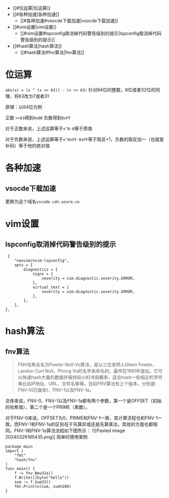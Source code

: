 - [[#位运算|位运算]]
- [[#各种加速|各种加速]]
	- [[#各种加速#vsocde下载加速|vsocde下载加速]]
- [[#vim设置|vim设置]]
	- [[#vim设置#lspconfig取消掉代码警告级别的提示|lspconfig取消掉代码警告级别的提示]]
- [[#hash算法|hash算法]]
	- [[#hash算法#fnv算法|fnv算法]]


# 位运算

`abs(x) = (x ^ (x >> 63)) - (x >> 63)` 针对64位的整数，8位或者32位的同理，将63改为7或者31

原理：以64位为例

正数 `>>63`得到`0x00` 负数得到`0xFF`

对于正数来说，上述运算等于`x^0-0`等于原值

对于负数来说，上述运算等于`x^0xFF-0xFF`等于取反+1，负数的取反加一（也就是补码）等于他的绝对值

# 各种加速

## vsocde下载加速

更换为这个域名`vscode.cdn.azure.cn`

# vim设置
## lspconfig取消掉代码警告级别的提示
```
 {
    "neovim/nvim-lspconfig",
    opts = {
        diagnostics = {
            signs = {
                severity = vim.diagnostic.severity.ERROR,
            },
            virtual_text = {
                severity = vim.diagnostic.severity.ERROR,
            },
        },
    },
},
```

# hash算法
## fnv算法

> FNV哈希全名为Fowler-Noll-Vo算法，是以三位发明人Glenn Fowler，Landon Curt Noll，Phong Vo的名字来命名的，最早在1991年提出。它可以快速hash大量的数据并保持较小的冲突概率，适合hash一些相近的字符串比如IP地址、URL、文件名等等。目前FNV算法有三个版本，分别是: FNV-0(已废弃)、FNV-1以及FNV-1a。

总体来说，FNV-0、FNV-1以及FNV-1a都有两个参数，第一个是OFFSET（初始的哈希值），第二个是一个PRIME（素数）。

对于FNV-0来说，OFFSET为0，PRIME和FNV-1一致，其计算流程也和FNV-1一致。而FNV-1和FNV-1a的区别在于先算异或还是先算乘法，其他的方面也都相同。FNV-1和FNV-1a算法流程如下图所示：
![[Pasted image 20240326165435.png]]
简单的使用案例
```
package main
import (
	"fmt"
	"hash/fnv"
)
func main() {
	f := fnv.New32a()
	f.Write([]byte("hello"))
	sum := f.Sum32()
	fmt.Println(sum, sum%100)
}
```